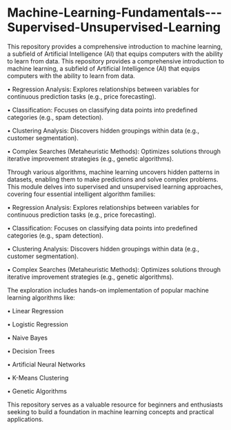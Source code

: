 # Machine-Learning-Fundamentals---Supervised-Unsupervised-Learning
This repository provides a comprehensive introduction to machine learning, a subfield of Artificial Intelligence (AI) that equips computers with the ability to learn from data. This repository provides a comprehensive introduction to machine learning, a subfield of Artificial Intelligence (AI) that equips computers with the ability to learn from data. 

•	Regression Analysis: Explores relationships between variables for continuous prediction tasks (e.g., price forecasting).

•	Classification: Focuses on classifying data points into predefined categories (e.g., spam detection).

•	Clustering Analysis: Discovers hidden groupings within data (e.g., customer segmentation).

•	Complex Searches (Metaheuristic Methods): Optimizes solutions through iterative improvement strategies (e.g., genetic algorithms).

Through various algorithms, machine learning uncovers hidden patterns in datasets, enabling them to make predictions and solve complex problems.
This module delves into supervised and unsupervised learning approaches, covering four essential intelligent algorithm families:

•	Regression Analysis: Explores relationships between variables for continuous prediction tasks (e.g., price forecasting).

•	Classification: Focuses on classifying data points into predefined categories (e.g., spam detection).

•	Clustering Analysis: Discovers hidden groupings within data (e.g., customer segmentation).

•	Complex Searches (Metaheuristic Methods): Optimizes solutions through iterative improvement strategies (e.g., genetic algorithms).

The exploration includes hands-on implementation of popular machine learning algorithms like:

•	Linear Regression

•	Logistic Regression

•	Naive Bayes

•	Decision Trees

•	Artificial Neural Networks

•	K-Means Clustering

•	Genetic Algorithms

This repository serves as a valuable resource for beginners and enthusiasts seeking to build a foundation in machine learning concepts and practical applications.


